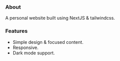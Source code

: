 ### About
A personal website built using NextJS & tailwindcss.

### Features
- Simple design & focused content.
- Responsive.
- Dark mode support.

